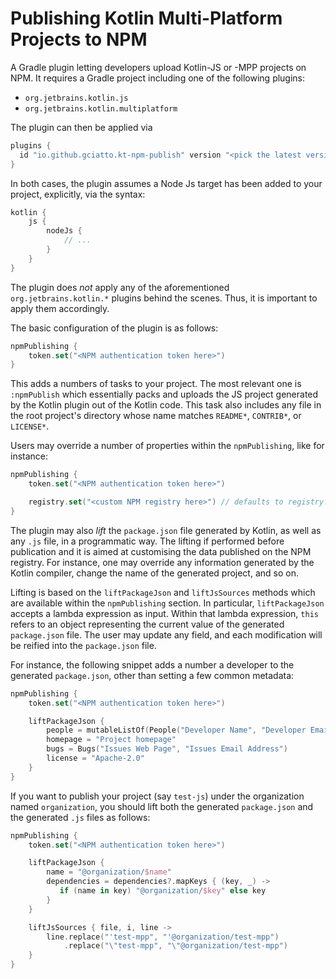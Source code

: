 # Publishing Kotlin Multi-Platform Projects to NPM

A Gradle plugin letting developers upload Kotlin-JS or -MPP projects on NPM.
It requires a Gradle project including one of the following plugins:
- `org.jetbrains.kotlin.js`
- `org.jetbrains.kotlin.multiplatform`

The plugin can then be applied via

```kotlin
plugins {
  id "io.github.gciatto.kt-npm-publish" version "<pick the latest version>"
}
```

In both cases, the plugin assumes a Node Js target has been added to your project, explicitly, via the syntax:
```kotlin
kotlin {
    js {
        nodeJs {
            // ...
        }
    }
}
```

The plugin does _not_ apply any of the aforementioned `org.jetbrains.kotlin.*` plugins behind the scenes.
Thus, it is important to apply them accordingly.

The basic configuration of the plugin is as follows:
```kotlin
npmPublishing {
    token.set("<NPM authentication token here>")
}
```
This adds a numbers of tasks to your project.
The most relevant one is `:npmPublish` which essentially packs and uploads the JS project generated by the Kotlin plugin 
out of the Kotlin code.
This task also includes any file in the root project's directory whose name matches `README*`, `CONTRIB*`, or `LICENSE*`.

<!-- It is important to call `defaultValuesFrom(project)` AFTER setting up the `nodeJs` target within the `kotlin` section.
Otherwise, the procedure configuring the plugin automatically won't work. -->

Users may override a number of properties within the `npmPublishing`, like for instance:
```kotlin
npmPublishing {
    token.set("<NPM authentication token here>")

    registry.set("<custom NPM registry here>") // defaults to registry.npmjs.org
}
```

The plugin may also _lift_ the `package.json` file generated by Kotlin, as well as any `.js` file, in a programmatic way.
The lifting if performed before publication and it is aimed at customising the data published on the NPM registry.
For instance, one may override any information generated by the Kotlin compiler, change the name of the generated project,
and so on.

Lifting is based on the `liftPackageJson` and `liftJsSources` methods which are available within the `npmPublishing` section.
In particular, `liftPackageJson` accepts a lambda expression as input.
Within that lambda expression, `this` refers to an object representing the current value of the generated `package.json` file.
The user may update any field, and each modification will be reified into the `package.json` file.

For instance, the following snippet adds a number a developer to the generated `package.json`, other than setting a few common metadata:
```kotlin
npmPublishing {
    token.set("<NPM authentication token here>")

    liftPackageJson {
        people = mutableListOf(People("Developer Name", "Developer Email", "Developer Homepage"))
        homepage = "Project homepage"
        bugs = Bugs("Issues Web Page", "Issues Email Address")
        license = "Apache-2.0"
    }
}
```

If you want to publish your project (say `test-js`) under the organization named `organization`, you should lift 
both the generated `package.json` and the generated `.js` files as follows:
```kotlin
npmPublishing {
    token.set("<NPM authentication token here>")

    liftPackageJson {
        name = "@organization/$name"
        dependencies = dependencies?.mapKeys { (key, _) ->
           if (name in key) "@organization/$key" else key
        }
    }

    liftJsSources { file, i, line ->
        line.replace("'test-mpp", "'@organization/test-mpp")
            .replace("\"test-mpp", "\"@organization/test-mpp")
    }
}
```
